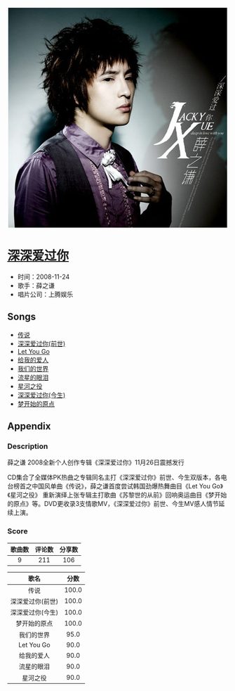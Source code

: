 <p align="center">
	<img src="imgs/深深爱过你.jpg" alt="album_img" />
</p>

# [深深爱过你](https://music.163.com/album?id=17077)

* 时间：2008-11-24
* 歌手：薛之谦
* 唱片公司：上腾娱乐
## Songs

* [传说](songs/传说_169198/README.md)
* [深深爱过你(前世)](songs/深深爱过你_前世__169200/README.md)
* [Let You Go](songs/let_you_go_169202/README.md)
* [给我的爱人](songs/给我的爱人_169204/README.md)
* [我们的世界](songs/我们的世界_169207/README.md)
* [流星的眼泪](songs/流星的眼泪_169210/README.md)
* [星河之役](songs/星河之役_169212/README.md)
* [深深爱过你(今生)](songs/深深爱过你_今生__169214/README.md)
* [梦开始的原点](songs/梦开始的原点_169216/README.md)
## Appendix

### Description

薛之谦 2008全新个人创作专辑《深深爱过你》11月26日震撼发行

CD集合了全媒体PK热曲之专辑同名主打《深深爱过你》前世、今生双版本，各电台榜首之中国风单曲《传说》，薛之谦首度尝试韩国劲爆热舞曲目《Let You Go》《星河之役》 重新演绎上张专辑主打歌曲《苏黎世的从前》回响奥运曲目《梦开始的原点》等。DVD更收录3支情歌MV，《深深爱过你》前世、今生MV感人情节延续上演。

### Score

|歌曲数|评论数|分享数|
|:---:|:---:|:---:|
|9|211|106|

|歌名|分数|
|:---:|:---:|
|传说|100.0
|深深爱过你(前世)|100.0
|深深爱过你(今生)|100.0
|梦开始的原点|100.0
|我们的世界|95.0
|Let You Go|90.0
|给我的爱人|90.0
|流星的眼泪|90.0
|星河之役|90.0
